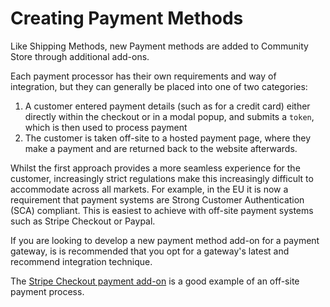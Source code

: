 # Creating Payment Methods

Like Shipping Methods, new Payment methods are added to Community Store through additional add-ons.

Each payment processor has their own requirements and way of integration, but they can generally be placed into one of two categories:

1. A customer entered payment details (such as for a credit card) either directly within the checkout or in a modal popup, and submits a `token`, which is then used to process payment
2. The customer is taken off-site to a hosted payment page, where they make a payment and are returned back to the website afterwards.

Whilst the first approach provides a more seamless experience for the customer, increasingly strict regulations make this increasingly difficult to accommodate across all markets.
For example, in the EU it is now a requirement that payment systems are Strong Customer Authentication (SCA) compliant. This is easiest to achieve with off-site payment systems such as Stripe Checkout or Paypal.

If you are looking to develop a new payment method add-on for a payment gateway, is is recommended that you opt for a gateway's latest and recommend integration technique.

The [Stripe Checkout payment add-on](https://github.com/concretecms-community-store/community_store_stripe_checkout) is a good example of an off-site payment process.


